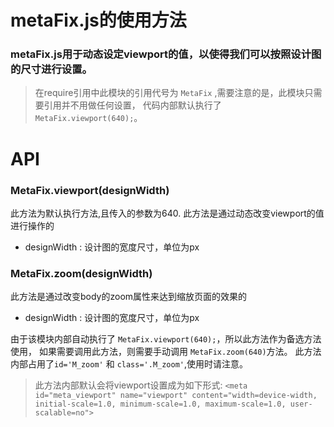 #	metaFix.js的使用方法

### metaFix.js用于动态设定viewport的值，以使得我们可以按照设计图的尺寸进行设置。

> 在require引用中此模块的引用代号为 `MetaFix` ,需要注意的是，此模块只需要引用并不用做任何设置，
代码内部默认执行了 `MetaFix.viewport(640);`。

#	API

### MetaFix.viewport(designWidth)
 此方法为默认执行方法,且传入的参数为640.
 此方法是通过动态改变viewport的值进行操作的
* designWidth : 设计图的宽度尺寸，单位为px

### MetaFix.zoom(designWidth)
 此方法是通过改变body的zoom属性来达到缩放页面的效果的
* designWidth : 设计图的宽度尺寸，单位为px

 由于该模块内部自动执行了 `MetaFix.viewport(640);`，所以此方法作为备选方法使用，
 如果需要调用此方法，则需要手动调用 `MetaFix.zoom(640)`方法。
 此方法内部占用了`id='M_zoom'` 和 `class='.M_zoom'`,使用时请注意。
> 此方法内部默认会将viewport设置成为如下形式:
 `<meta id="meta_viewport" name="viewport" content="width=device-width, initial-scale=1.0, minimum-scale=1.0, maximum-scale=1.0, user-scalable=no">`
